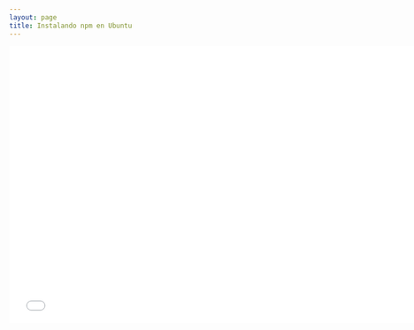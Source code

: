 ```yaml
---
layout: page
title: Instalando npm en Ubuntu
---
```


<iframe width="750" height="500" src="//www.youtube.com/embed/iLsWiG563Lc" frameborder="0" allowfullscreen></iframe>